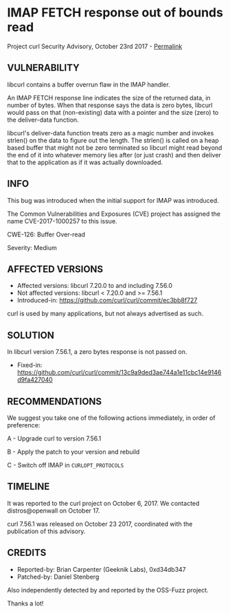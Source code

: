 IMAP FETCH response out of bounds read
======================================

Project curl Security Advisory, October 23rd 2017 -
[Permalink](https://curl.se/docs/CVE-2017-1000257.html)

VULNERABILITY
-------------

libcurl contains a buffer overrun flaw in the IMAP handler.

An IMAP FETCH response line indicates the size of the returned data, in number
of bytes. When that response says the data is zero bytes, libcurl would pass
on that (non-existing) data with a pointer and the size (zero) to the
deliver-data function.

libcurl's deliver-data function treats zero as a magic number and invokes
strlen() on the data to figure out the length. The strlen() is called on a
heap based buffer that might not be zero terminated so libcurl might read
beyond the end of it into whatever memory lies after (or just crash) and then
deliver that to the application as if it was actually downloaded.

INFO
----

This bug was introduced when the initial support for IMAP was introduced.

The Common Vulnerabilities and Exposures (CVE) project has assigned the name
CVE-2017-1000257 to this issue.

CWE-126: Buffer Over-read

Severity: Medium

AFFECTED VERSIONS
-----------------

- Affected versions: libcurl 7.20.0 to and including 7.56.0
- Not affected versions: libcurl < 7.20.0 and >= 7.56.1
- Introduced-in: https://github.com/curl/curl/commit/ec3bb8f727

curl is used by many applications, but not always advertised as such.

SOLUTION
------------

In libcurl version 7.56.1, a zero bytes response is not passed on.

- Fixed-in: https://github.com/curl/curl/commit/13c9a9ded3ae744a1e11cbc14e9146d9fa427040 

RECOMMENDATIONS
---------------

We suggest you take one of the following actions immediately, in order of
preference:

 A - Upgrade curl to version 7.56.1

 B - Apply the patch to your version and rebuild

 C - Switch off IMAP in `CURLOPT_PROTOCOLS`

TIMELINE
---------

It was reported to the curl project on October 6, 2017.  We contacted
distros@openwall on October 17.

curl 7.56.1 was released on October 23 2017, coordinated with the publication
of this advisory.

CREDITS
-------

- Reported-by: Brian Carpenter (Geeknik Labs), 0xd34db347
- Patched-by: Daniel Stenberg

Also independently detected by and reported by the OSS-Fuzz project.

Thanks a lot!
